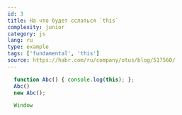 ```yaml
---
id: 3
title: На что будет сслаться `this`
complexity: junior
category: js
lang: ru
type: example
tags: ['fundamental', 'this']
source: https://habr.com/ru/company/otus/blog/517560/
---
```

```js
  function Abc() { console.log(this); };
  Abc()
  new Abc();
```
```js
  Window
```